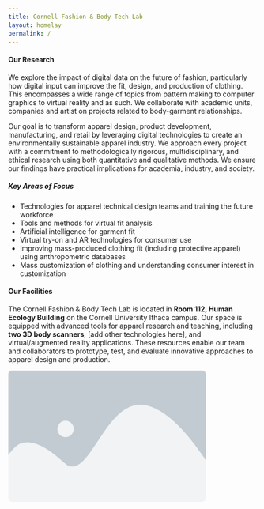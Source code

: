 ```yaml
---
title: Cornell Fashion & Body Tech Lab
layout: homelay
permalink: /
---
```


#### Our Research

We explore the impact of digital data on the future of fashion, particularly how digital input can improve the fit, design, and production of clothing. This encompasses a wide range of topics from pattern making to computer graphics to virtual reality and as such. We collaborate with academic units, companies and artist on projects related to body-garment relationships.

Our goal is to transform apparel design, product development, manufacturing, and retail by leveraging digital technologies to create an environmentally sustainable apparel industry. We approach every project with a commitment to methodologically rigorous, multidisciplinary, and ethical research using both quantitative and qualitative methods. We ensure our findings have practical implications for academia, industry, and society.

##### Key Areas of Focus
- Technologies for apparel technical design teams and training the future workforce  
- Tools and methods for virtual fit analysis
- Artificial intelligence for garment fit
- Virtual try-on and AR technologies for consumer use  
- Improving mass-produced clothing fit (including protective apparel) using anthropometric databases  
- Mass customization of clothing and understanding consumer interest in customization  

#### Our Facilities
The Cornell Fashion & Body Tech Lab is located in **Room 112, Human Ecology Building** on the Cornell University Ithaca campus. Our space is equipped with advanced tools for apparel research and teaching, including **two 3D body scanners**, [add other technologies here], and virtual/augmented reality applications. These resources enable our team and collaborators to prototype, test, and evaluate innovative approaches to apparel design and production.

<img src="/assets/images/placeholder.png" alt="Photo of Lab Equipment" style="width:400px; border-radius:8px;">


